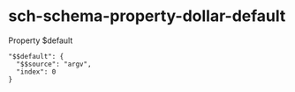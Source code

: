# sch-schema-property-dollar-default

Property $default

```
"$$default": {
  "$$source": "argv",
  "index": 0
}
```
